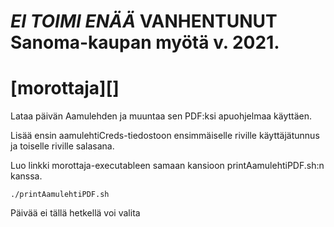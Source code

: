 # *EI TOIMI ENÄÄ* VANHENTUNUT Sanoma-kaupan myötä v. 2021.

# [morottaja][]

Lataa päivän Aamulehden ja muuntaa sen PDF:ksi apuohjelmaa käyttäen.

Lisää ensin aamulehtiCreds-tiedostoon ensimmäiselle riville käyttäjätunnus ja toiselle riville salasana.

Luo linkki morottaja-executableen samaan kansioon printAamulehtiPDF.sh:n kanssa.

`./printAamulehtiPDF.sh`

Päivää ei tällä hetkellä voi valita
